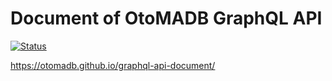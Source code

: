 # Document of OtoMADB GraphQL API

[![Status](https://github.com/otomadb/graphql-api-document/actions/workflows/gh-pages.yml/badge.svg)](https://github.com/otomadb/graphql-api-document/actions/workflows/gh-pages.yml)

https://otomadb.github.io/graphql-api-document/
